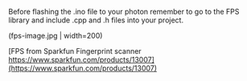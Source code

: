 

Before flashing the .ino file to your photon remember to go to the FPS library and include  .cpp and .h files into your project.

(fps-image.jpg | width=200)





[FPS from Sparkfun Fingerprint scanner https://www.sparkfun.com/products/13007](https://www.sparkfun.com/products/13007)
